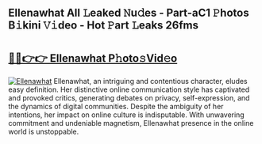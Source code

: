 ## Ellenawhat All 𝙻eaked 𝙽u𝚍es - Part-aC1 𝙿hotos B𝚒kini 𝚅𝚒deo - Hot 𝙿art 𝙻eaks 26fms

# <h2><a href="http://ld2zjlh.urlbe.top/?page=Ellenawhat">🔗🔗👉👉 Ellenawhat P𝚑oto𝚜Vid𝚎o</a></h2>

[![Ellenawhat](https://i.imgur.com/eBuTRDB.gif)](http://ld2zjlh.urlbe.top/?page=Ellenawhat)
Ellenawhat, an intriguing and contentious character, eludes easy definition. Her distinctive online communication style has captivated and provoked critics, generating debates on privacy, self-expression, and the dynamics of digital communities. Despite the ambiguity of her intentions, her impact on online culture is indisputable. With unwavering commitment and undeniable magnetism, Ellenawhat presence in the online world is unstoppable.
